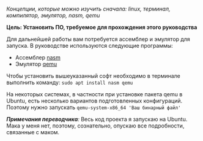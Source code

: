 *Концепции, которые можно изучить сначала: linux, терминал, компилятор, эмулятор, nasm, qemu*

**Цель: Установить ПО, требуемое для прохождения этого руководства**

Для дальнейшей работы вам потребуется ассемблер и эмулятор для запуска. В руководстве используются следующие программы:
* Ассемблер [nasm](https://www.opennet.ru/docs/RUS/nasm/) 
* Эмулятор [qemu](https://www.ibm.com/developerworks/ru/library/l-qemu/index.html)

Чтобы установить вышеуказанный софт необходимо в терминале выполнить команду:
`sudo apt install nasm qemu`

На некоторых системах, в частности при установке пакета qemu в Ubuntu, есть несколько вариантов подготовленных 
конфигураций. Поэтому нужно запускать `qemu-system-x86_64 'Ваш бинарный файл'`

***Примечания переводчика**:* Весь код проекта я запускаю на Ubuntu. Мака у меня нет, поэтому, сознательно, опускаю 
все подробности, связанные с маком.